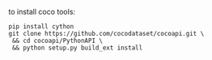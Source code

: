to install coco tools:
```shell
pip install cython
git clone https://github.com/cocodataset/cocoapi.git \
 && cd cocoapi/PythonAPI \
 && python setup.py build_ext install
```
